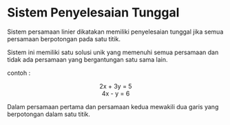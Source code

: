 # Sistem Penyelesaian Tunggal

Sistem persamaan linier dikatakan memiliki penyelesaian tunggal jika semua persamaan berpotongan pada satu titik.

Sistem ini memiliki satu solusi unik yang memenuhi semua persamaan dan tidak ada persamaan yang bergantungan satu sama lain.

contoh :
<center> 2x + 3y = 5 </center>
<center> 4x - y = 6 </center>

Dalam persamaan pertama dan persamaan kedua mewakili dua garis yang berpotongan dalam satu titik.


